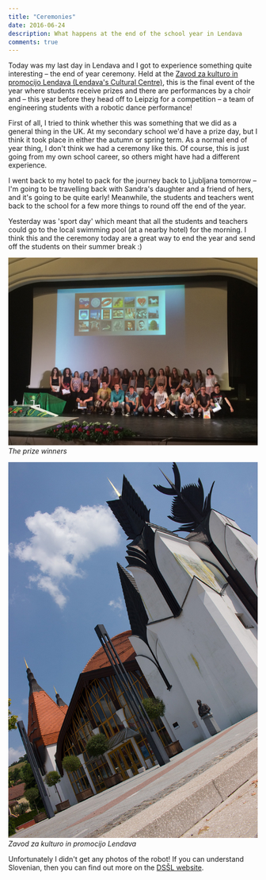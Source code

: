 ```yaml
---
title: "Ceremonies"
date: 2016-06-24
description: What happens at the end of the school year in Lendava
comments: true
---
```


Today was my last day in Lendava and I got to experience something quite interesting – the end of year ceremony. Held at the [Zavod za kulturo in promocijo Lendava (Lendava's Cultural Centre)](http://www.zkp-lendava.si), this is the final event of the year where students receive prizes and there are performances by a choir and – this year before they head off to Leipzig for a competition – a team of engineering students with a robotic dance performance!

First of all, I tried to think whether this was something that we did as a general thing in the UK. At my secondary school we'd have a prize day, but I think it took place in either the autumn or spring term. As a normal end of year thing, I don't think we had a ceremony like this. Of course, this is just going from my own school career, so others might have had a different experience.

I went back to my hotel to pack for the journey back to Ljubljana tomorrow – I'm going to be travelling back with Sandra's daughter and a friend of hers, and it's going to be quite early! Meanwhile, the students and teachers went back to the school for a few more things to round off the end of the year.

Yesterday was 'sport day' which meant that all the students and teachers could go to the local swimming pool (at a nearby hotel) for the morning. I think this and the ceremony today are a great way to end the year and send off the students on their summer break :)

![Prize winners](https://raw.githubusercontent.com/elthacks/elthacks.github.io/master/assets/images/prize-winners.jpg)
*The prize winners*

![The Cultural Centre in Lendava](https://raw.githubusercontent.com/elthacks/elthacks.github.io/master/assets/images/cultural-centre.jpg)
*Zavod za kulturo in promocijo Lendava*

Unfortunately I didn't get any photos of the robot! If you can understand Slovenian, then you can find out more on the [DSŠL website](http://www.dssl.si/robobum-2016/).
